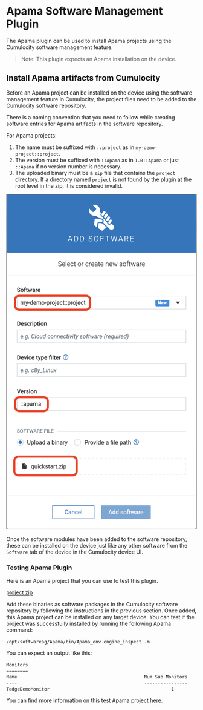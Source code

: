 # Apama Software Management Plugin

The Apama plugin can be used to install Apama projects using the Cumulocity software management feature.

> Note: This plugin expects an Apama installation on the device.

## Install Apama artifacts from Cumulocity

Before an Apama project can be installed on the device using the software management feature in Cumulocity, the project files need to be added to the Cumulocity software repository.

There is a naming convention that you need to follow while creating software entries for Apama artifacts in the software repository.

For Apama projects:

1. The name must be suffixed with `::project` as in `my-demo-project::project`.
2. The version must be suffixed with `::Apama` as in `1.0::Apama` or just `::Apama` if no  version number is necessary.
3. The uploaded binary must be a `zip` file that contains the `project` directory. If a directory named `project` is not found by the plugin at the root level in the zip, it is considered invalid.

![Add new apama project in Software Repository](./images/apama-plugin/apama-project-c8y-software-repository.png)

Once the software modules have been added to the software repository, these can be installed on the device just like any other software from the `Software` tab of the device in the Cumulocity device UI.

### Testing Apama Plugin

Here is an Apama project that you can use to test this plugin.

[project zip](https://github.com/thin-edge/thin-edge.io/raw/main/tests/PySys/plugin_apama/Input/quickstart.zip)

Add these binaries as software packages in the Cumulocity software repository by following the instructions in the previous section.
Once added, this Apama project can be installed on any target device.
You can test if the project was successfully installed by running the following Apama command:

```shell
/opt/softwareag/Apama/bin/Apama_env engine_inspect -m
```

You can expect an output like this:

```console
Monitors
========
Name                                               Num Sub Monitors
----                                               ----------------
TedgeDemoMonitor                                             1
```

You can find more information on this test Apama project [here](https://github.com/thin-edge/thin-edge.io_examples/tree/main/StreamingAnalytics#testing-a-project).
